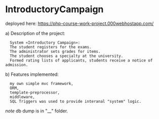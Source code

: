 # IntroductoryCampaign

deployed here: https://php-course-work-project.000webhostapp.com/

  a) Description of the project:
  
      System «Introductory Campaign»:
      The student registers for the exams.
      The administrator sets grades for items. 
      The student chooses a specialty at the university. 
      Formed rating lists of applicants, students receive a notice of admission.
      
  
  b) Features implemented:
 
      my own simple mvc framework, 
      ORM, 
      template-preprocessor,
      middleware,
      SQL Triggers was used to provide interanal "system" logic.
      

*note* db dump is in "__" folder.
